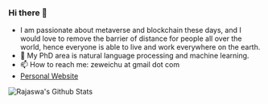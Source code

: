 ### Hi there 👋

<!--
**ZeweiChu/ZeweiChu** is a ✨ _special_ ✨ repository because its `README.md` (this file) appears on your GitHub profile.

Here are some ideas to get you started:

- 🔭 I’m currently working on ...
- 🌱 I’m currently learning ...
- 👯 I’m looking to collaborate on ...
- 🤔 I’m looking for help with ...
- 💬 Ask me about ...
- 📫 How to reach me: ...
- 😄 Pronouns: ...
- ⚡ Fun fact: ...
-->

- I am passionate about metaverse and blockchain these days, and I would love to remove the barrier of distance for people all over the world, hence everyone is able to live and work everywhere on the earth. 
- 🔭 My PhD area is natural language processing and machine learning. 
- 📫 How to reach me: zeweichu at gmail dot com
- [Personal Website](http://zeweichu.github.io)

<img align="left" alt="Rajaswa's Github Stats" src="https://github-readme-stats.vercel.app/api?username=zeweichu&show_icons=true&hide_border=true" />
<br />


